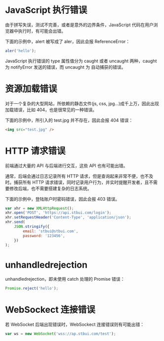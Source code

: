 # JavaScript 执行错误

由于拼写失误，测试不完善，或者是意外的边界条件，JavaScript 代码在用户浏览器中执行时，有可能会出错。

下面的示例中，alert 被写成了 aler，因此会报 ReferenceError：

```js
aler('hello');
```

JavaScript 执行错误的 type 属性值分为 caught 或者 uncaught 两种，caught 为 notifyError 发送的错误，而 uncaught 为 自动捕获的错误。

# 资源加载错误

对于一个复杂的大型网站，所依赖的静态文件(js, css, jpg...)成千上万，因此出现加载错误，比如 404，也是很常见的一种错误。

下面的示例中，所引入的 test.jpg 并不存在，因此会报 404 错误：

```html
<img src="test.jpg" />
```

# HTTP 请求错误

前端通过大量的 API 与后端进行交互，这些 API 也有可能出错。

通常，后端会通过日志记录所有 HTTP 请求，但是查询起来非常不便，也不及时。捕获所有 HTTP 请求错误，同时记录用户行为，并实时提醒开发者，且不需要修改后端，也不需要搭建复杂的日志系统。

下面的示例中，登陆账户时密码错误，因此会报 403 错误。

```js
var xhr = new XMLHttpRequest();
xhr.open('POST', 'https://api.stbui.com/login');
xhr.setRequestHeader('Content-Type', 'application/json');
xhr.send(
    JSON.stringify({
        email: 'stbui@stbui.com',
        password: '123456',
    })
);
```

# unhandledrejection

unhandledrejection，即未使用 catch 处理的 Promise 错误：

```js
Promise.reject('hello');
```

# WebSockect 连接错误

若 WebSocket 后端出现错误时，WebSockect 连接错误则有可能出错：

```js
var ws = new WebSocket('wss://ap.stbui.com/test');
```
